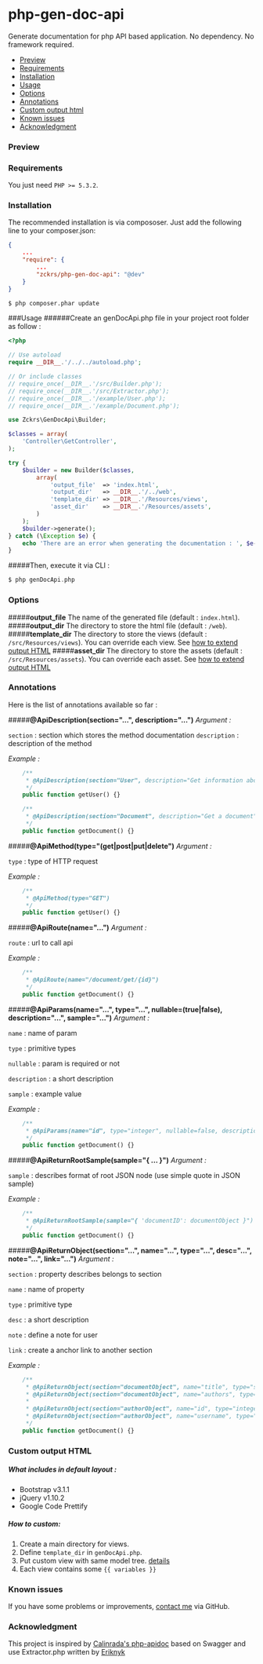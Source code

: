 php-gen-doc-api
==========

Generate documentation for php API based application. No dependency. No framework required.

* [Preview](#preview)
* [Requirements](#requirements)
* [Installation](#installation)
* [Usage](#usage)
* [Options](#options)
* [Annotations](#annotations)
* [Custom output html](#custom-output-html)
* [Known issues](#known-issues)
* [Acknowledgment](#acknowledgment)

### <a id="preview"></a>Preview

### <a id="requirements"></a>Requirements

You just need ```PHP >= 5.3.2```.

### <a id="installation"></a>Installation

The recommended installation is via compososer. Just add the following line to your composer.json:

```json
{
    ...
    "require": {
        ...
        "zckrs/php-gen-doc-api": "@dev"
    }
}
```

```bash
$ php composer.phar update
```
###<a id="usage"></a>Usage
######Create an genDocApi.php file in your project root folder as follow :
```php
<?php

// Use autoload
require __DIR__.'/../../autoload.php';

// Or include classes
// require_once(__DIR__.'/src/Builder.php');
// require_once(__DIR__.'/src/Extractor.php');
// require_once(__DIR__.'/example/User.php');
// require_once(__DIR__.'/example/Document.php');

use Zckrs\GenDocApi\Builder;

$classes = array(
    'Controller\GetController',
);

try {
    $builder = new Builder($classes,
        array(
            'output_file'  => 'index.html',
            'output_dir'   => __DIR__.'/../web',
            'template_dir' => __DIR__.'/Resources/views',
            'asset_dir'    => __DIR__.'/Resources/assets',
        )
    );
    $builder->generate();
} catch (\Exception $e) {
    echo 'There are an error when generating the documentation : ', $e->getMessage();
}

```
#####Then, execute it via CLI :
```php
$ php genDocApi.php
```
### <a id="options"></a>Options
#####**output_file**
The name of the generated file (default : ```index.html```).
#####**output_dir**
The directory to store the html file (default : ```/web```).
#####**template_dir**
The directory to store the views (default : ```/src/Resources/views```).
You can override each view. See [how to extend output HTML](#extend)
#####**asset_dir**
The directory to store the assets (default : ```/src/Resources/assets```).
You can override each asset. See [how to extend output HTML](#extend)

### <a id="annotations"></a>Annotations
Here is the list of annotations available so far :

#####**@ApiDescription(section="...", description="...")**
*Argument :*

```section``` : section which stores the method documentation
```description``` : description of the method

*Example :*

```php
    /**
     * @ApiDescription(section="User", description="Get information about user")
     */
    public function getUser() {}

    /**
     * @ApiDescription(section="Document", description="Get a document")
     */
    public function getDocument() {}
```

#####**@ApiMethod(type="(get|post|put|delete")**
*Argument :*

```type``` : type of HTTP request

*Example :*

```php
    /**
     * @ApiMethod(type="GET")
     */
    public function getUser() {}
```

#####**@ApiRoute(name="...")**
*Argument :*

```route``` : url to call api

*Example :*

```php
    /**
     * @ApiRoute(name="/document/get/{id}")
     */
    public function getDocument() {}
```

#####**@ApiParams(name="...", type="...", nullable=(true|false), description="...", sample="...")**
*Argument :*

```name``` : name of param

```type``` : primitive types

```nullable``` : param is required or not

```description``` : a short description

```sample``` : example value

*Example :*

```php
    /**
     * @ApiParams(name="id", type="integer", nullable=false, description="Unique ID document", sample="123456")
     */
    public function getDocument() {}
```

#####**@ApiReturnRootSample(sample="{ ... }")**
*Argument :*

```sample``` : describes format of root JSON node (use simple quote in JSON sample)

*Example :*

```php
    /**
     * @ApiReturnRootSample(sample="{ 'documentID': documentObject }")
     */
    public function getDocument() {}
```

#####**@ApiReturnObject(section="...", name="...", type="...", desc="...", note="...", link="...")**
*Argument :*

```section``` : property describes belongs to section

```name``` : name of property

```type``` : primitive type

```desc``` : a short description

```note``` : define a note for user

```link``` : create a anchor link to another section


*Example :*

```php
    /**
     * @ApiReturnObject(section="documentObject", name="title", type="string", desc="Title of document.")
     * @ApiReturnObject(section="documentObject", name="authors", type="array", desc="A array of authors.", note="Exist if not empty", link="authorObject")
     *
     * @ApiReturnObject(section="authorObject", name="id", type="integer", desc="ID author.")
     * @ApiReturnObject(section="authorObject", name="username", type="string", desc="Username author.")
     */
    public function getDocument() {}
```

### <a id="custom-output-html"></a>Custom output HTML
##### What includes in default layout :

 - Bootstrap v3.1.1
 - jQuery v1.10.2
 - Google Code Prettify

##### How to custom:

 1. Create a main directory for views.
 2. Define ```template_dir``` in ```genDocApi.php```.
 3. Put custom view with same model tree. [details](https://github.com/zckrs/php-gen-doc-api/wiki/Details--views)
 4. Each view contains some ```{{ variables }}```

### <a id="knownissues"></a>Known issues
If you have some problems or improvements, [contact me](https://github.com/zckrs/php-gen-doc-api/issues) via GitHub.

### <a id="acknowledgment"></a>Acknowledgment
This project is inspired by [Calinrada's php-apidoc](https://github.com/calinrada/php-apidoc) based on Swagger  and use Extractor.php written by [Eriknyk](https://github.com/eriknyk/Annotations/blob/master/Annotations.php)
